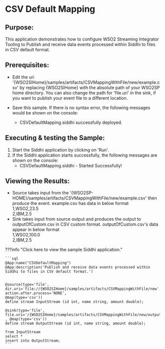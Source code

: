 # CSV Default Mapping

## Purpose:
This application demonstrates how to configure WSO2 Streaming Integrator Tooling to Publish and receive data events processed within Siddhi to files in CSV default format.

## Prerequisites:
* Edit the uri '{WSO2SIHome}/samples/artifacts/CSVMappingWithFile/new/example.csv' by replacing {WSO2SIHome} with the absolute path of your WSO2SP home directory. You can also change the path for 'file.uri' in the sink, if you want to publish your event file to a different location.

* Save this sample. If there is no syntax error, the following messages would be shown on the console:
    - CSVDefaultMapping.siddhi successfully deployed.

## Executing & testing the Sample:
1. Start the Siddhi application by clicking on 'Run'.
2. If the Siddhi application starts successfully, the following messages are shown on the console:
    * CSVDefaultMapping.siddhi - Started Successfully!

## Viewing the Results:
* Source takes input from the '{WSO2SP-HOME}/samples/artifacts/CSVMappingWithFile/new/example.csv' then produce the event.
example.csv has data in below format<br/>
        1,WSO2,23.5<br/>
        2,IBM,2.5<br/>
* Sink takes input from source output and produces the output to outputOfCustom.csv in CSV custom format.
    outputOfCustom.csv's data appear in below format<br/>
        1,WSO2,100.0<br/>
        2,IBM,2.5<br/>
			
???info "Click here to view the sample Siddhi application."

    ```sql
    @App:name("CSVDefaultMapping")
    @App:description('Publish and receive data events processed within Siddhi to files in CSV default format.')


    @source(type='file',
    dir.uri='file://{WSO2SIHome}/samples/artifacts/CSVMappingWithFile/new',
    action.after.process='NONE',
    @map(type='csv'))
    define stream InputStream (id int, name string, amount double);

    @sink(type='file', file.uri='/{WSO2SIHome}/samples/artifacts/CSVMappingWithFile/new/outputOfDefault.csv' , @map(type='csv'))
    define stream OutputStream (id int, name string, amount double);

    from InputStream
    select *
    insert into OutputStream;
    ```